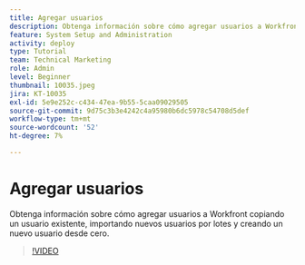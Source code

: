 ```yaml
---
title: Agregar usuarios
description: Obtenga información sobre cómo agregar usuarios a Workfront copiando un usuario existente, importando nuevos usuarios por lotes y creando un nuevo usuario desde cero.
feature: System Setup and Administration
activity: deploy
type: Tutorial
team: Technical Marketing
role: Admin
level: Beginner
thumbnail: 10035.jpeg
jira: KT-10035
exl-id: 5e9e252c-c434-47ea-9b55-5caa09029505
source-git-commit: 9d75c3b3e4242c4a95980b6dc5978c54708d5def
workflow-type: tm+mt
source-wordcount: '52'
ht-degree: 7%

---
```


# Agregar usuarios

Obtenga información sobre cómo agregar usuarios a Workfront copiando un usuario existente, importando nuevos usuarios por lotes y creando un nuevo usuario desde cero.

>[!VIDEO](https://video.tv.adobe.com/v/3427085/?quality=12&learn=on)

